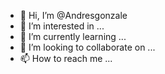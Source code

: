 - 👋 Hi, I’m @Andresgonzale
- 👀 I’m interested in ...
- 🌱 I’m currently learning ...
- 💞️ I’m looking to collaborate on ...
- 📫 How to reach me ...

<!---
Andresgonzale/Andresgonzale is a ✨ special ✨ repository because its `README.md` (this file) appears on your GitHub profile.
You can click the Preview link to take a look at your changes.
--->
